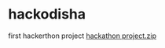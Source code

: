 # hackodisha
first hackerthon project
[hackathon project.zip](https://github.com/user-attachments/files/22197636/hackathon.project.zip)
